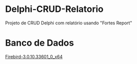# Delphi-CRUD-Relatorio
Projeto de CRUD Delphi com relatório usando "Fortes Report"

# Banco de Dados
[Firebird-3.0.10.33601_0_x64](https://firebirdsql.org/en/firebird-3-0-10/)
